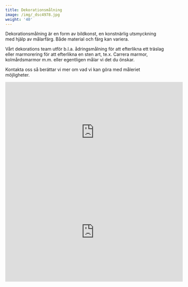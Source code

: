 ```yaml
---
title: Dekorationsmålning
image: /img/_dsc4978.jpg
weight: '40'
---
```

Dekorationsmålning är en form av bildkonst, en konstnärlig utsmyckning med hjälp av målarfärg. Både material och färg kan variera.

Vårt dekorations team utför b.l.a. ådringsmålning för att efterlikna ett träslag eller marmorering för att efterlikna en sten art, te.x. Carrera marmor, kolmårdsmarmor m.m. eller egentligen målar vi det du önskar. 

Kontakta oss så berättar vi mer om vad vi kan göra med måleriet möjligheter.

<iframe width="560" height="315" src="https://www.youtube.com/embed/jNHad_3QKeA" frameborder="0" allow="autoplay; encrypted-media" allowfullscreen></iframe>



<iframe width="560" height="315" src="https://www.youtube.com/watch?v=i8vKd8V4juA" frameborder="0" allow="autoplay; encrypted-media" allowfullscreen></iframe>
